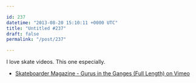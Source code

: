 ```yaml
---

id: 237
datetime: "2013-08-20 15:10:11 +0000 UTC"
title: "Untitled #237"
draft: false
permalink: "/post/237"

---
```


I love skate videos. This one especially. 

 
 * [Skateboarder Magazine - Gurus in the Ganges (Full Length) on Vimeo](http://vimeo.com/69161321)


